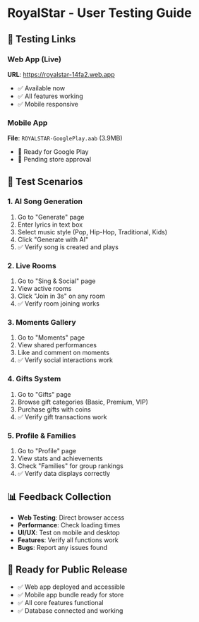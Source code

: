 # RoyalStar - User Testing Guide

## 🧪 Testing Links

### Web App (Live)
**URL**: https://royalstar-14fa2.web.app
- ✅ Available now
- ✅ All features working
- ✅ Mobile responsive

### Mobile App
**File**: `ROYALSTAR-GooglePlay.aab` (3.9MB)
- 📱 Ready for Google Play
- 🔄 Pending store approval

## 🎯 Test Scenarios

### 1. AI Song Generation
1. Go to "Generate" page
2. Enter lyrics in text box
3. Select music style (Pop, Hip-Hop, Traditional, Kids)
4. Click "Generate with AI"
5. ✅ Verify song is created and plays

### 2. Live Rooms
1. Go to "Sing & Social" page  
2. View active rooms
3. Click "Join in 3s" on any room
4. ✅ Verify room joining works

### 3. Moments Gallery
1. Go to "Moments" page
2. View shared performances
3. Like and comment on moments
4. ✅ Verify social interactions work

### 4. Gifts System
1. Go to "Gifts" page
2. Browse gift categories (Basic, Premium, VIP)
3. Purchase gifts with coins
4. ✅ Verify gift transactions work

### 5. Profile & Families
1. Go to "Profile" page
2. View stats and achievements
3. Check "Families" for group rankings
4. ✅ Verify data displays correctly

## 📊 Feedback Collection
- **Web Testing**: Direct browser access
- **Performance**: Check loading times
- **UI/UX**: Test on mobile and desktop
- **Features**: Verify all functions work
- **Bugs**: Report any issues found

## 🚀 Ready for Public Release
- ✅ Web app deployed and accessible
- ✅ Mobile app bundle ready for store
- ✅ All core features functional
- ✅ Database connected and working
